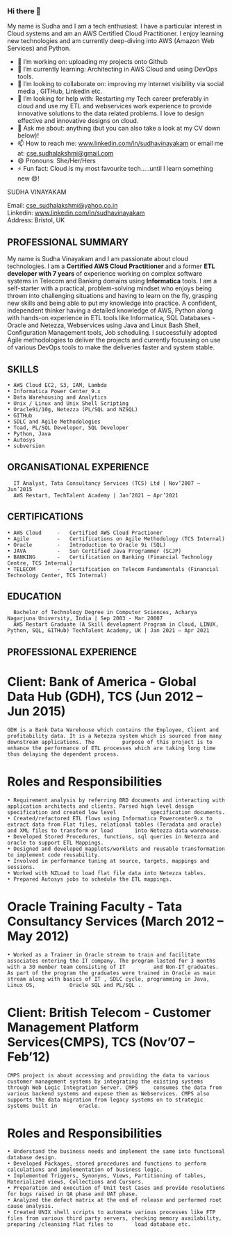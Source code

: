 ### Hi there 👋

<!--
**SudhaLV/SudhaLV** is a ✨ _special_ ✨ repository because its `README.md` (this file) appears on your GitHub profile.

Here are some ideas to get you started:
-->

My name is Sudha and I am a tech enthusiast. I have a particular interest in Cloud systems and am an AWS Certified Cloud Practitioner. 
I enjoy learning new technologies and am currently deep-diving into AWS (Amazon Web Services) and Python.

- 🔭 I’m working on: uploading my projects onto Github
- 🌱 I’m currently learning: Architecting in AWS Cloud and using DevOps tools.
- 👯 I’m looking to collaborate on: improving my internet visibility via social media , GITHub, Linkedin etc.
- 🤔 I’m looking for help with: Restarting my Tech career preferably in cloud and use my ETL and webservices work experience to provide innovative solutions to the data             related problems. I love to design effective and innovative designs on cloud.
- 💬 Ask me about: anything (but you can also take a look at my CV down below)!
- 📫 How to reach me: www.linkedin.com/in/sudhavinayakam or email me at: cse.sudhalakshmi@gmail.com
- 😄 Pronouns: She/Her/Hers
- ⚡ Fun fact: Cloud is my most favourite tech.....until I learn something new 😄!


SUDHA VINAYAKAM

Email: cse_sudhalakshmi@yahoo.co.in				     
Linkedin: www.linkedin.com/in/sudhavinayakam  
Address: Bristol, UK         	


## PROFESSIONAL SUMMARY
   My name is Sudha Vinayakam and I am passionate about cloud technologies. I am a **Certified AWS Cloud Practitioner** and a former **ETL developer with 7 years** of experience working on complex software systems in Telecom and Banking domains using **Informatica** tools. I am a self-starter with a practical, problem-solving mindset who enjoys being thrown into challenging situations and having to learn on the fly, grasping new skills and being able to put my knowledge into practice. A confident, independent thinker having a detailed knowledge of AWS, Python along with hands-on experience in ETL tools like Informatica, SQL Databases - Oracle and Netezza, Webservices using Java and Linux Bash Shell, Configuration Management tools, Job scheduling. I successfully adopted Agile methodologies to deliver the projects and currently focussing on use of various DevOps tools to make the deliveries faster and system stable. 
   
## SKILLS
    • AWS Cloud EC2, S3, IAM, Lambda
    • Informatica Power Center 9.x 
    • Data Warehousing and Analytics
    • Unix / Linux and Unix Shell Scripting
    • Oracle9i/10g, Netezza (PL/SQL and NZSQL)
    • GITHub
    • SDLC and Agile Methodologies
    • Toad, PL/SQL Developer, SQL Developer
    • Python, Java 
    • Autosys
    • subversion

## ORGANISATIONAL EXPERIENCE
      IT Analyst, Tata Consultancy Services (TCS) Ltd | Nov’2007 – Jun’2015
      AWS Restart, TechTalent Academy | Jan’2021 – Apr’2021

## CERTIFICATIONS
    • AWS Cloud     - 	Certified AWS Cloud Practioner 
    • Agile	        - 	Certifications on Agile Methodology (TCS Internal)
    • Oracle        - 	Introduction to Oracle 9i (SQL)
    • JAVA 	        - 	Sun Certified Java Programmer (SCJP)
    • BANKING       - 	Certification on Banking (Financial Technology Centre, TCS Internal)
    • TELECOM       - 	Certification on Telecom Fundamentals (Financial Technology Center, TCS Internal)

## EDUCATION
      Bachelor of Technology Degree in Computer Sciences, Acharya Nagarjuna University, India | Sep 2003 - Mar 20007
      AWS Restart Graduate (A Skill development Program in Cloud, LINUX, Python, SQL, GITHub) TechTalent Academy, UK | Jan 2021 – Apr 2021
      
## PROFESSIONAL EXPERIENCE 
  # Client: Bank of America - Global Data Hub (GDH), TCS (Jun 2012 – Jun 2015)
    GDH is a Bank Data Warehouse which contains the Employee, Client and profitability data. It is a Netezza system which is sourced from many downstream applications. The         purpose of this project is to enhance the performance of ETL processes which are taking long time thus delaying the dependent process.
  # Roles and Responsibilities
    • Requirement analysis by referring BRD documents and interacting with application architects and clients. Parsed high level design specification and created low level           specification documents.
    • Created/refactored ETL flows using Informatica Powercenter9.x to extract data from Flat files, relational tables (Teradata and oracle) and XML files to transform or load       into Netezza data warehouse. 
    • Developed Stored Procedures, functions, sql queries in Netezza and oracle to support ETL Mappings.
    • Designed and developed mapplets/worklets and reusable transformation to implement code reusability.
    • Involved in performance tuning at source, targets, mappings and sessions.
    • Worked with NZLoad to load flat file data into Netezza tables.
    • Prepared Autosys jobs to schedule the ETL mappings.
     
  # Oracle Training Faculty - Tata Consultancy Services (March 2012 – May 2012)
    • Worked as a Trainer in Oracle stream to train and facilitate associates entering the IT company. The program lasted for 3 months with a 30 member team consisting of IT         and Non-IT graduates. As part of the program the graduates were trained in Oracle as main stream along with basics of IT , SDLC cycle, programming in Java, Linux OS,           Oracle SQL and PL/SQL .
 
  # Client: British Telecom - Customer Management Platform Services(CMPS), TCS (Nov’07 – Feb’12)
    CMPS project is about accessing and providing the data to various customer management systems by integrating the existing systems through Web Logic Integration Server. CMPS     consumes the data from various backend systems and expose them as Webservices. CMPS also supports the data migration from legacy systems on to strategic systems built in       oracle.
  # Roles and Responsibilities
    • Understand the business needs and implement the same into functional database design.
    • Developed Packages, stored procedures and functions to perform calculations and implementation of business logic.
    • Implemented Triggers, Synonyms, Views, Partitioning of tables, Materialized views, Collections and Cursors.
    • Preparation and execution of Unit test Cases and provide resolutions for bugs raised in QA phase and UAT phase.
    • Analyzed the defect matrix at the end of release and performed root cause analysis.
    • Created UNIX shell scripts to automate various processes like FTP files from various third party servers, checking memory availability, preparing /cleansing flat files to       load database etc.

